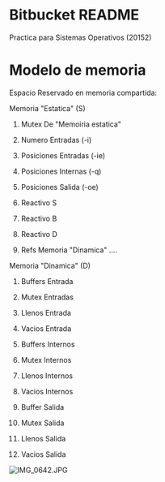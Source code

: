 # Bitbucket README #
Practica para Sistemas Operativos (20152)

# Modelo de memoria
Espacio Reservado en memoria compartida:

Memoria "Estatica" (S)

1. Mutex De "Memoiria estatica"
1. Numero Entradas (-i)
2. Posiciones Entradas (-ie)
3. Posiciones Internas (-q)
4. Posiciones Salida (-oe)
2. Reactivo S 
3. Reactivo B
4. Reactivo D

1. Refs Memoria "Dinamica" ....


Memoria "Dinamica" (D)

1. Buffers Entrada
2. Mutex Entradas
3. Llenos Entrada
4. Vacios Entrada

1. Buffers Internos
2. Mutex Internos
3. Llenos Internos
4. Vacios Internos

1. Buffer Salida
2. Mutex Salida
3. Llenos Salida
4. Vacios Salida


![IMG_0642.JPG](https://bitbucket.org/repo/x5Eyxg/images/2722501607-IMG_0642.JPG)